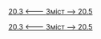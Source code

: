 [20.3 <--- ](20_3.md) [   Зміст   ](README.md) [--> 20.5](20_5.md)



[20.3 <--- ](20_3.md) [   Зміст   ](README.md) [--> 20.5](20_5.md)